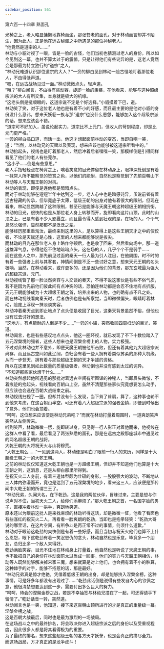 ```yaml
---
sidebar_position: 561
---
```

 第六百一十四章 熟面孔


光椅之上，老人略显慵懒地靠椅而坐，那张苍老的面孔，对于林动而言却并不陌生，因为此人，正是他在远古秘藏之中所遇见的那位神秘老人。  
“他竟然是道宗的人……”  
林动与小貂对视了一眼，皆是一脸的古怪，他们当初也猜测过老人的身份，所以如今见到这一幕，也并不算太过于的震惊，只是让得他们有些诧异的是，这老人竟然会是那最为特立独行的“道宗”之人。  
“林动兄难道认识那位道宗的大人？”一旁的柳白见到林动一脸古怪地盯着那位老人，不由得低声道。  
“嗯，在远古战场见过一面。”林动微微点头，轻声道。  
“哦？”柳白闻言，不由得有些动容，旋即一脸的羡慕，在他看来，能够与这种超级宗派的大人有所交集，本身就是极大的机缘。  
“这老头倒是挺顺眼的，这道宗说不定是个好选择。”小貂摸着下巴，道。  
林动笑了笑，对于这位老人他也是有着不小的好感，而且最主要的是他对小貂的身份没什么忌讳，想来天妖貂一族与那“道宗”也没什么恩怨，能够加入这个超级宗派的话，想来应该会不错。  
“道宗可不好加入，虽说论起实力，道宗比不上元门，但收人的苛刻程度，却是比元门更严格。”  
一旁的柳白插口道，而话一出，他这才想起面前林动的变态，当即自嘲一笑，道：“当然，以林动兄的天赋以及表现，想来应该也能够被这道宗所看中的。”  
林动抬起头，视线也是盯着那老人，然后冲着后者嘿嘿一笑，那模样倒是引得同样看见了他们的老人有些莞尔。  
“这小子……倒是有些意思。”  
老人手指轻轻点在椅背之上，噙着笑意的目光停留在林动身上，眼神深处倒是有着一抹常人所不能察觉的赞赏之色，以他们的能耐，自然也是察觉到了先前百朝山下林动等人与天魔王朝的对抗。  
林动的表现，即便是连他都是暗暗点头。  
而对于林动能够在短短半年中达到这一步，老人心中也是暗感诧异，虽说前者有着远古秘藏的传承，但毕竟底子太薄，低级王朝的出身对他有着很大的限制，但现在看来，林动显然跨越了这种限制，甚至已是能够与天魔王朝这种超级王朝相抗衡。  
林动的目光，很快的也是从那位老人身上转移而开，旋即看向这片山顶，此时的山顶之上，已是有着不少人影矗立，而且最令得人感到壮观的是，在场的人，个个气息悠长强悍，显然那都不是泛泛之辈。  
能够经历那重重淘汰，最终来到这里的人，足以算得上是这些王朝天才之中的佼佼者，不论是天赋还是心性，这里的人想来都能够说是拔尖。  
而林动的目光在那位老人身上略作停顿后，也是收了回来，然后看向场中，那一道道雄浑气息，令得他忍不住地暗暗点头，这在场的人，几乎个个不是弱手……  
而在这些人之中，那先前见过面的秦天一行人最为引人注目，在他周围，时不时的有着一些强者上前与其客套，神情间倒是不乏一些讨好之意，想来天元王朝的名头极响，当然，在林动看来，或许更多的，还是因为他们的背景，那东玄域最为强大的超级宗派，元门。  
林动视线瞥了那一脸淡然笑容与人交谈的秦天，不得不说这家伙是有些不俗气质，若不是因为先前他们彼此间有点冲突的话，恐怕连林动都是会忍不住地有点折服，天元王朝能够成为十大超级王朝之首，培养出来的人物，也的确有点不凡之处。  
而在林动视线看向秦天时，后者仿佛也是有所察觉，当即微微偏头，眼睛盯着林动，脸庞上浮现一抹淡淡笑容。  
林动冲着秦天点到即止地点了点头便是收回了目光，这秦天背景虽然不俗，但他也没有过去讨好的想法。  
“这地方，有点能耐的人倒是不少……”一旁的小貂，突然收回四周扫动的目光，笑道。  
林动闻言，也是有些感叹地点点头，他这一圈环视，就已发现了不下十数位踏入了五元涅槃境的强者，这些人想来也是涅槃金榜上的人物，实力极强。  
不过对此林动也并不意外，即便天魔王朝被他所击败，但还有着其他九大超级宗派尚存，而且远古空间如此辽阔，总归会有着一些人拥有着类似苏柔的那种大机缘，从而一步登天，拥有着与那些超级王朝的天才争雄的资格。  
所以在这里见到如此数量的质量级强者，林动倒也并没有感到太过的诧异。  
“不知道那些家伙想干什么……”  
林动突然想起他所遇见的那批对着远古空间有所图谋的神秘人，当即眉头微皱，不着痕迹的抬起头，视线看向百朝山上空，虽然不清楚那些家伙究竟想要怎么动手，但应该也会选在百朝大战结束之前。  
林动视线扫视了一圈，但却并没有什么发现，当下耸了耸肩，算了，这种事也轮不到他来考虑，在这百朝山半空，可还有着八大超级宗派的强者坐镇，即便到时候出了意外，他们也会顶着。  
“呵呵，这位想来应该便是林动兄弟吧？”而就在林动打量着周围时，一道爽朗笑声突然从左侧传来。  
听到笑声，林动微微一愣，旋即转过身，只见得一行人影正对着他而来，他视线在这群人中看了看，最后看见了两张熟悉的面孔，那是在远古之殿那座城市中遇见过的两名超级王朝的战将。  
大乾王朝的火将祝天火与山将穆荒。  
“大乾王朝么……”一见到这两人，林动便是明白了眼前一行人的来历，同样是十大超级王朝之一的大乾王朝。  
之前的林动仅仅知道这大乾王朝也是一方超级王朝，但却并不知道他们也算是十大王朝之列，这消息，还是从柳白那里所得到。  
在祝天火二人身前，有着三道体型颇为壮硕的身影，一股股强大的波动，不断地从三人体内弥漫而开，竟也是达到了五元涅槃境的地步，看来这三人，应该便是那传闻中大乾王朝的所谓三王了。  
“林动兄弟，久闻大名，在下乾劲，这是我的两位伙伴，冒昧过来，主要是想与你说声对不住，当初天火二人，给你们添麻烦了。”那大乾王朝之首，一名国字脸的男子，直接冲着林动一拱手，爽朗地笑道。  
原本还以为眼前这批人是来找麻烦的林动听得这话，却是微微一怔，他看了看面色有些涨红的祝天火二人，再看看一脸爽朗的乾劲，当即也是抱拳轻笑：“乾劲大哥说的哪里话，在这片空间，有所争斗是再正常不过的事情，何须什么道歉。”  
林动对于眼前这乾劲的爽快倒是有着一些好感，而且当初与祝天火他们也算不上什么恩怨，眼下这乾劲有着一笑泯恩仇的念头，林动自然也是乐意，毕竟多一个朋友，总归比多一个敌人来得好。  
乾劲满脸笑容，目光不住地在林动身上打量着，他自然也是听说了天魔王朝的事，也不敢把自己的身份在林动面前太过当成一回事，他们的实力与天魔王朝相仿，林动等人既然能够解决掉宋家三魔，想来就算是对上他们，也会拥有着不小的胜算，这种棘手的对手，能够不招惹的话，那是最好。  
“林动兄弟真是惊才绝艳，凭借着低级王朝的出身，却是能够挤入涅槃金榜，这种事情，可是好多年都没有出现过了……”乾劲此话倒是说得有些发自内心的钦佩之意，他很清楚想要达到这一步，需要付出多么巨大的努力。  
“呵呵，待会的涅槃金榜之战，若是不幸抽签与林动兄撞在了一起，可还得请手下留情了。”乾劲话音一转，突然道。  
林动闻言也是一笑，他知道，接下来这百朝山顶所进行的才是真正的重量级一幕。  
涅槃金榜之战。  
这是百朝大战最后，同时也是最为激烈的一场战局。  
在这场战斗之中的最终排名，将会取决你进入超级宗派之后的身份以及受重视程度，因此很多人都是将其看得极为的重要。  
为了最终的排名，想来这些超级王朝的各方天才妖孽，也是会真正的拼尽全力。  
而这场战局，方才真正的是龙争虎斗！  
  
  
